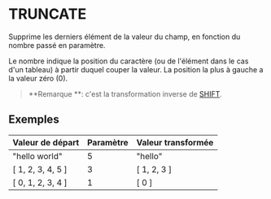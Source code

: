 # TRUNCATE

Supprime les derniers élément de la valeur du champ, en fonction du nombre passé en paramètre.

Le nombre indique la position du caractère \(ou de l'élément dans le cas d'un tableau\) à partir duquel couper la valeur. La position la plus à gauche a la valeur zéro \(0\).

> **Remarque **: c'est la transformation inverse de [SHIFT](/Administration/Modèle/Transformers/SHIFT.md).

## Exemples

| Valeur de départ | Paramètre | Valeur transformée |
| :--- | :--- | :--- |
| "hello world" | 5 | "hello" |
| \[ 1, 2, 3, 4, 5 \] | 3 | \[ 1, 2, 3 \] |
| \[ 0, 1, 2, 3, 4 \] | 1 | \[ 0 \] |
